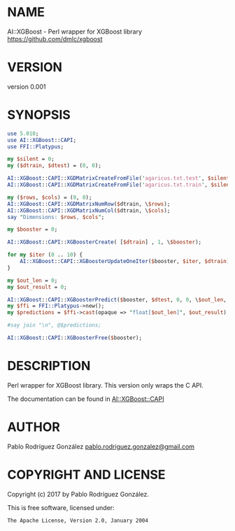 # NAME

AI::XGBoost - Perl wrapper for XGBoost library https://github.com/dmlc/xgboost

# VERSION

version 0.001

# SYNOPSIS

```perl
use 5.010;
use AI::XGBoost::CAPI;
use FFI::Platypus;

my $silent = 0;
my ($dtrain, $dtest) = (0, 0);

AI::XGBoost::CAPI::XGDMatrixCreateFromFile('agaricus.txt.test', $silent, \$dtest);
AI::XGBoost::CAPI::XGDMatrixCreateFromFile('agaricus.txt.train', $silent, \$dtrain);

my ($rows, $cols) = (0, 0);
AI::XGBoost::CAPI::XGDMatrixNumRow($dtrain, \$rows);
AI::XGBoost::CAPI::XGDMatrixNumCol($dtrain, \$cols);
say "Dimensions: $rows, $cols";

my $booster = 0;

AI::XGBoost::CAPI::XGBoosterCreate( [$dtrain] , 1, \$booster);

for my $iter (0 .. 10) {
    AI::XGBoost::CAPI::XGBoosterUpdateOneIter($booster, $iter, $dtrain);
}

my $out_len = 0;
my $out_result = 0;

AI::XGBoost::CAPI::XGBoosterPredict($booster, $dtest, 0, 0, \$out_len, \$out_result);
my $ffi = FFI::Platypus->new();
my $predictions = $ffi->cast(opaque => "float[$out_len]", $out_result);

#say join "\n", @$predictions;

AI::XGBoost::CAPI::XGBoosterFree($booster);
```

# DESCRIPTION

Perl wrapper for XGBoost library. This version only wraps the C API.

The documentation can be found in [AI::XGBoost::CAPI](https://metacpan.org/pod/AI::XGBoost::CAPI)

# AUTHOR

Pablo Rodríguez González <pablo.rodriguez.gonzalez@gmail.com>

# COPYRIGHT AND LICENSE

Copyright (c) 2017 by Pablo Rodríguez González.

This is free software, licensed under:

```
The Apache License, Version 2.0, January 2004
```
